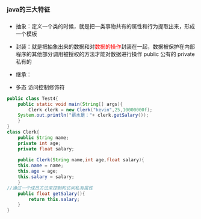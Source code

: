 ### java的三大特征
###
- 抽象：定义一个类的时候，就是把一类事物共有的属性和行为提取出来，形成一个模板
- 封装：就是把抽象出来的数据和对<font color=red>数据的操作</font>封装在一起，数据被保护在内部  
程序的其他部分调用被授权的方法才能对数据进行操作
public 公有的
private 私有的

- 继承：
- 多态
访问控制修饰符
```java
public class Test4{
    public static void main(String[] args){
        Clerk clerk = new Clerk("kevin",25,10000000f);
	System.out.println("薪水是："+ clerk.getSalary());
    }
}
class Clerk{
    public String name;
    private int age;
    private float salary;
		
    public Clerk(String name,int age,float salary){
	this.name = name;
	this.age = age;
	this.salary = salary;
    }
//通过一个成员方法来控制和访问私有属性
    public float getSalary(){
        return this.salary;
    }	
}
```







